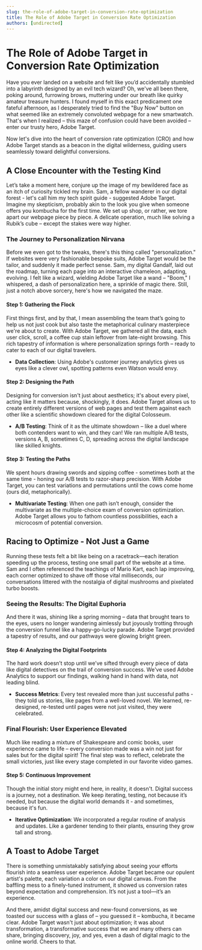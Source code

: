 ```yaml
---
slug: the-role-of-adobe-target-in-conversion-rate-optimization
title: The Role of Adobe Target in Conversion Rate Optimization
authors: [undirected]
---
```



# The Role of Adobe Target in Conversion Rate Optimization

Have you ever landed on a website and felt like you’d accidentally stumbled into a labyrinth designed by an evil tech wizard? Oh, we've all been there, poking around, furrowing brows, muttering under our breath like quirky amateur treasure hunters. I found myself in this exact predicament one fateful afternoon, as I desperately tried to find the "Buy Now" button on what seemed like an extremely convoluted webpage for a new smartwatch. That's when I realized – this maze of confusion could have been avoided – enter our trusty hero, Adobe Target.

Now let's dive into the heart of conversion rate optimization (CRO) and how Adobe Target stands as a beacon in the digital wilderness, guiding users seamlessly toward delightful conversions.

## A Close Encounter with the Testing Kind

Let’s take a moment here, conjure up the image of my bewildered face as an itch of curiosity tickled my brain. Sam, a fellow wanderer in our digital forest - let's call him my tech spirit guide - suggested Adobe Target. Imagine my skepticism, probably akin to the look you give when someone offers you kombucha for the first time. We set up shop, or rather, we tore apart our webpage piece by piece. A delicate operation, much like solving a Rubik’s cube – except the stakes were way higher.

### The Journey to Personalization Nirvana

Before we even got to the tweaks, there's this thing called "personalization." If websites were very fashionable bespoke suits, Adobe Target would be the tailor, and suddenly it made perfect sense. Sam, my digital Gandalf, laid out the roadmap, turning each page into an interactive chameleon, adapting, evolving. I felt like a wizard, wielding Adobe Target like a wand – "Boom," I whispered, a dash of personalization here, a sprinkle of magic there. Still, just a notch above sorcery, here's how we navigated the maze. 

#### Step 1: Gathering the Flock

First things first, and by that, I mean assembling the team that’s going to help us not just cook but also taste the metaphorical culinary masterpiece we're about to create. With Adobe Target, we gathered all the data, each user click, scroll, a coffee cup stain leftover from late-night browsing. This rich tapestry of information is where personalization springs forth – ready to cater to each of our digital travelers.

- **Data Collection**: Using Adobe's customer journey analytics gives us eyes like a clever owl, spotting patterns even Watson would envy.

#### Step 2: Designing the Path

Designing for conversion isn't just about aesthetics; it's about every pixel, acting like it matters because, shockingly, it does. Adobe Target allows us to create entirely different versions of web pages and test them against each other like a scientific showdown cleared for the digital Colosseum.

- **A/B Testing**: Think of it as the ultimate showdown – like a duel where both contenders want to win, and they can! We ran multiple A/B tests, versions A, B, sometimes C, D, spreading across the digital landscape like skilled knights.

#### Step 3: Testing the Paths

We spent hours drawing swords and sipping coffee - sometimes both at the same time - honing our A/B tests to razor-sharp precision. With Adobe Target, you can test variations and permutations until the cows come home (ours did, metaphorically).

- **Multivariate Testing**: When one path isn’t enough, consider the multivariate as the multiple-choice exam of conversion optimization. Adobe Target allows you to fathom countless possibilities, each a microcosm of potential conversion.

## Racing to Optimize - Not Just a Game

Running these tests felt a bit like being on a racetrack—each iteration speeding up the process, testing one small part of the website at a time. Sam and I often referenced the teachings of Mario Kart, each lap improving, each corner optimized to shave off those vital milliseconds, our conversations littered with the nostalgia of digital mushrooms and pixelated turbo boosts.

### Seeing the Results: The Digital Euphoria

And there it was, shining like a spring morning – data that brought tears to the eyes, users no longer wandering aimlessly but joyously trotting through the conversion funnel like a happy-go-lucky parade. Adobe Target provided a tapestry of results, and our pathways were glowing bright green.

#### Step 4: Analyzing the Digital Footprints

The hard work doesn’t stop until we’ve sifted through every piece of data like digital detectives on the trail of conversion success. We've used Adobe Analytics to support our findings, walking hand in hand with data, not leading blind.

- **Success Metrics**: Every test revealed more than just successful paths - they told us stories, like pages from a well-loved novel. We learned, re-designed, re-tested until pages were not just visited, they were celebrated.

### Final Flourish: User Experience Elevated

Much like reading a mixture of Shakespeare and comic books, user experience came to life – every conversion made was a win not just for sales but for the digital spirit! The final step was to reflect, celebrate the small victories, just like every stage completed in our favorite video games. 

#### Step 5: Continuous Improvement

Though the initial story might end here, in reality, it doesn't. Digital success is a journey, not a destination. We keep iterating, testing, not because it’s needed, but because the digital world demands it - and sometimes, because it's fun.

- **Iterative Optimization**: We incorporated a regular routine of analysis and updates. Like a gardener tending to their plants, ensuring they grow tall and strong.

## A Toast to Adobe Target

There is something unmistakably satisfying about seeing your efforts flourish into a seamless user experience. Adobe Target became our opulent artist's palette, each variation a color on our digital canvas. From the baffling mess to a finely-tuned instrument, it showed us conversion rates beyond expectation and comprehension. It’s not just a tool—it’s an experience.

And there, amidst digital success and new-found conversions, as we toasted our success with a glass of – you guessed it – kombucha, it became clear. Adobe Target wasn't just about optimization; it was about transformation, a transformative success that we and many others can share, bringing discovery, joy, and yes, even a dash of digital magic to the online world. Cheers to that.